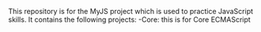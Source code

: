 This repository is for the MyJS project which is used to practice JavaScript skills.
It contains the following projects:
-Core: this is for Core ECMAScript
